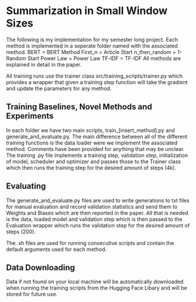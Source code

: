 # Summarization in Small Window Sizes

The following is my implementation for my semester long project.
Each method is implemented in a seperate folder named with the associated method.
BERT = BERT Method
First_n = Article Start
n_then_random = 1-Random Start
Power Law = Power Law
TF-IDF = TF-IDF
All methods are explained in detail in the paper.

All training runs use the trainer class src/training_scripts/trainer.py which provides a wrapper that given a training step function 
will take the gradient and update the parameters for any method.

## Training Baselines, Novel Methods and Experiments
In each folder we have two main scripts, train_[insert_method].py and generate_and_evaluate.py. The main difference between all of the 
different training functions is the data loader were we implement the associated method. Comments have been provided for anything that 
may be unclear. The training .py file implements a training step, validation step, initialization of model, scheduler and optimizer and passes
those to the Trainer class which then runs the training step for the desired amount of steps (4k).

## Evaluating
The generate_and_evaluate.py files are used to write generations to txt files for manual evaluation and record validation statistics and send
them to Weights and Biases which are then reported in the paper. All that is needed is the data, loaded model and validation step which is then passed
to the Evaluation wrapper which runs the validation step for the desired amount of steps (200).

The .sh files are used for running consecutive scripts and contain the default arguments used for each method.

## Data Downloading
Data if not found on your local machine will be automatically downloaded when running the training scripts from the Hugging Face Libary and will
be stored for future use.
